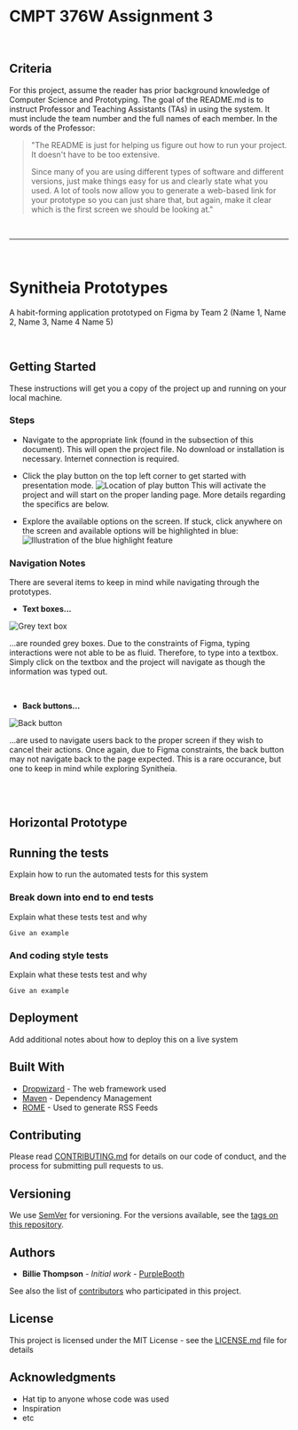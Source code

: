 # CMPT 376W Assignment 3
<br/>

## Criteria
For this project, assume the reader has prior background knowledge of Computer Science and Prototyping. The goal of the README.md is to instruct Professor and Teaching Assistants (TAs) in using the system. It must include the team number and the full names of each member.
In the words of the Professor:
> "The README is just for helping us figure out how to run your project. It doesn't have to be too extensive.
>
> Since many of you are using different types of software and different versions, just make things easy for us and clearly state what you used. A lot of tools now allow you to generate a web-based link for your prototype so you can just share that, but again, make it clear which is the first screen we should be looking at."

<br/>

***
<br/>

# Synitheia Prototypes

A habit-forming application prototyped on Figma by Team 2 (Name 1, Name 2, Name 3, Name 4 Name 5)

<br/>

## Getting Started

These instructions will get you a copy of the project up and running on your local machine.

### Steps

* Navigate to the appropriate link (found in the subsection of this document). This will open the project file. No download or installation is necessary. Internet connection is required.

* Click the play button on the top left corner to get started with presentation mode. 
![Location of play button](https://d33v4339jhl8k0.cloudfront.net/docs/assets/5aa962fe2c7d3a2c4983093d/images/5d9420f12c7d3a7e9ae1e571/file-SiluksfJfC.png "Presentation Mode")
This will activate the project and will start on the proper landing page. More details regarding
the specifics are below.

* Explore the available options on the screen. If stuck, click anywhere on the screen and available options will be highlighted in blue:
![Illustration of the blue highlight feature](https://d33v4339jhl8k0.cloudfront.net/docs/assets/5aa962fe2c7d3a2c4983093d/images/5d9425102c7d3a7e9ae1e578/file-BHSKE2W8Wx.gif "Hotspot Hints")


### Navigation Notes

There are several items to keep in mind while navigating through the prototypes.

* __Text boxes...__

![Grey text box](https://i.imgur.com/r8qFPXr.png
 "Text box")
 
...are rounded grey boxes. Due to the constraints of Figma, typing interactions were not able to be as fluid. Therefore, to type into a textbox. Simply click on the textbox and the project will navigate as though the information was typed out.

<br/>

* __Back buttons...__

![Back button](https://i.imgur.com/RQzW9Hh.png
 "Back button")
 
...are used to navigate users back to the proper screen if they wish to cancel their actions. Once again, due to Figma constraints, the back button may not navigate back to the page expected. This is a rare occurance, but one to keep in mind while exploring Synitheia.

<br/>
<br/>

## Horizontal Prototype

## Running the tests

Explain how to run the automated tests for this system

### Break down into end to end tests

Explain what these tests test and why

```
Give an example
```

### And coding style tests

Explain what these tests test and why

```
Give an example
```

## Deployment

Add additional notes about how to deploy this on a live system

## Built With

* [Dropwizard](http://www.dropwizard.io/1.0.2/docs/) - The web framework used
* [Maven](https://maven.apache.org/) - Dependency Management
* [ROME](https://rometools.github.io/rome/) - Used to generate RSS Feeds

## Contributing

Please read [CONTRIBUTING.md](https://gist.github.com/PurpleBooth/b24679402957c63ec426) for details on our code of conduct, and the process for submitting pull requests to us.

## Versioning

We use [SemVer](http://semver.org/) for versioning. For the versions available, see the [tags on this repository](https://github.com/your/project/tags). 

## Authors

* **Billie Thompson** - *Initial work* - [PurpleBooth](https://github.com/PurpleBooth)

See also the list of [contributors](https://github.com/your/project/contributors) who participated in this project.

## License

This project is licensed under the MIT License - see the [LICENSE.md](LICENSE.md) file for details

## Acknowledgments

* Hat tip to anyone whose code was used
* Inspiration
* etc


